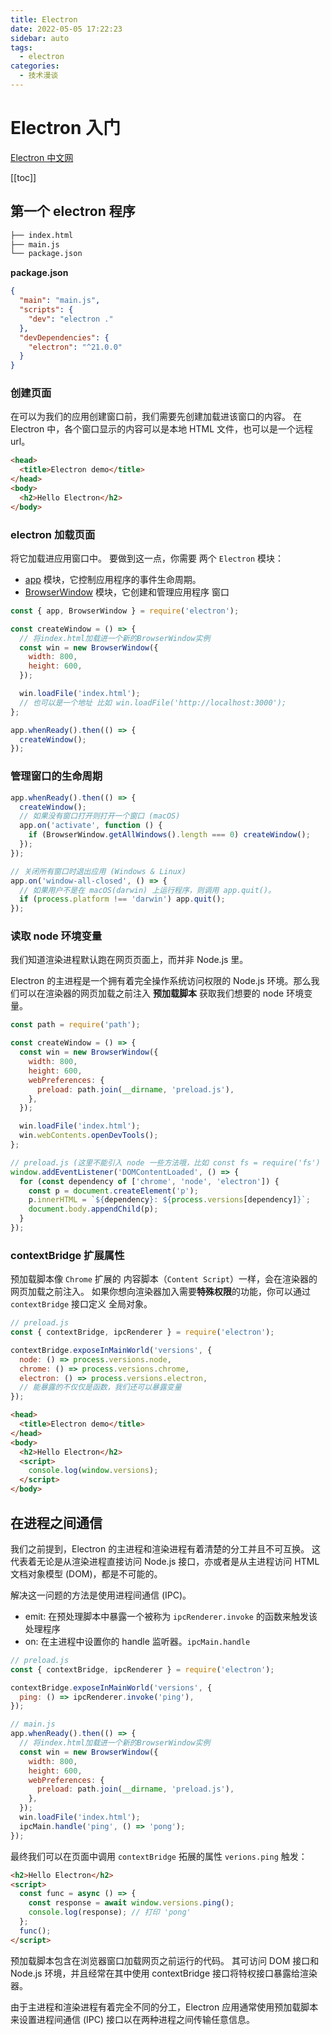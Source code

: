 ```yaml
---
title: Electron
date: 2022-05-05 17:22:23
sidebar: auto
tags:
  - electron
categories:
  - 技术漫谈
---
```


# Electron 入门

[Electron 中文网](https://www.electronjs.org/zh/docs/latest)

[[toc]]

## 第一个 electron 程序

```bash
├── index.html
├── main.js
└── package.json
```

**package.json**

```json {2}
{
  "main": "main.js",
  "scripts": {
    "dev": "electron ."
  },
  "devDependencies": {
    "electron": "^21.0.0"
  }
}
```

### 创建页面

在可以为我们的应用创建窗口前，我们需要先创建加载进该窗口的内容。 在 Electron 中，各个窗口显示的内容可以是本地 HTML 文件，也可以是一个远程 url。

```html
<head>
  <title>Electron demo</title>
</head>
<body>
  <h2>Hello Electron</h2>
</body>
```

### electron 加载页面

将它加载进应用窗口中。 要做到这一点，你需要 两个 `Electron` 模块：

- [app](https://www.electronjs.org/zh/docs/latest/api/app) 模块，它控制应用程序的事件生命周期。
- [BrowserWindow](https://www.electronjs.org/zh/docs/latest/api/browser-window) 模块，它创建和管理应用程序 窗口

```js
const { app, BrowserWindow } = require('electron');

const createWindow = () => {
  // 将index.html加载进一个新的BrowserWindow实例
  const win = new BrowserWindow({
    width: 800,
    height: 600,
  });

  win.loadFile('index.html');
  // 也可以是一个地址 比如 win.loadFile('http://localhost:3000');
};

app.whenReady().then(() => {
  createWindow();
});
```

### 管理窗口的生命周期

```jsx
app.whenReady().then(() => {
  createWindow();
  // 如果没有窗口打开则打开一个窗口 (macOS)
  app.on('activate', function () {
    if (BrowserWindow.getAllWindows().length === 0) createWindow();
  });
});

// 关闭所有窗口时退出应用 (Windows & Linux)
app.on('window-all-closed', () => {
  // 如果用户不是在 macOS(darwin) 上运行程序，则调用 app.quit()。
  if (process.platform !== 'darwin') app.quit();
});
```

### 读取 node 环境变量

我们知道渲染进程默认跑在网页页面上，而并非 Node.js 里。

Electron 的主进程是一个拥有着完全操作系统访问权限的 Node.js 环境。那么我们可以在渲染器的网页加载之前注入 **预加载脚本** 获取我们想要的 node 环境变量。

```js {7-9}
const path = require('path');

const createWindow = () => {
  const win = new BrowserWindow({
    width: 800,
    height: 600,
    webPreferences: {
      preload: path.join(__dirname, 'preload.js'),
    },
  });

  win.loadFile('index.html');
  win.webContents.openDevTools();
};
```

```js
// preload.js (这里不能引入 node 一些方法哦，比如 const fs = require('fs') 会报错)
window.addEventListener('DOMContentLoaded', () => {
  for (const dependency of ['chrome', 'node', 'electron']) {
    const p = document.createElement('p');
    p.innerHTML = `${dependency}: ${process.versions[dependency]}`;
    document.body.appendChild(p);
  }
});
```

### contextBridge 扩展属性

预加载脚本像 `Chrome` 扩展的 内容脚本（`Content Script`）一样，会在渲染器的网页加载之前注入。 如果你想向渲染器加入需要**特殊权限**的功能，你可以通过 `contextBridge` 接口定义 全局对象。

```js
// preload.js
const { contextBridge, ipcRenderer } = require('electron');

contextBridge.exposeInMainWorld('versions', {
  node: () => process.versions.node,
  chrome: () => process.versions.chrome,
  electron: () => process.versions.electron,
  // 能暴露的不仅仅是函数，我们还可以暴露变量
});
```

```html
<head>
  <title>Electron demo</title>
</head>
<body>
  <h2>Hello Electron</h2>
  <script>
    console.log(window.versions);
  </script>
</body>
```

## 在进程之间通信

我们之前提到，Electron 的主进程和渲染进程有着清楚的分工并且不可互换。 这代表着无论是从渲染进程直接访问 Node.js 接口，亦或者是从主进程访问 HTML 文档对象模型 (DOM)，都是不可能的。

<!-- 例如我们在 `preload.js` 写 `const fs = require('fs');` 就会报错的 -->

解决这一问题的方法是使用进程间通信 (IPC)。

- emit: 在预处理脚本中暴露一个被称为 `ipcRenderer.invoke` 的函数来触发该处理程序
- on: 在主进程中设置你的 handle 监听器。`ipcMain.handle`

```js
// preload.js
const { contextBridge, ipcRenderer } = require('electron');

contextBridge.exposeInMainWorld('versions', {
  ping: () => ipcRenderer.invoke('ping'),
});
```

```js
// main.js
app.whenReady().then(() => {
  // 将index.html加载进一个新的BrowserWindow实例
  const win = new BrowserWindow({
    width: 800,
    height: 600,
    webPreferences: {
      preload: path.join(__dirname, 'preload.js'),
    },
  });
  win.loadFile('index.html');
  ipcMain.handle('ping', () => 'pong');
});
```

最终我们可以在页面中调用 `contextBridge` 拓展的属性 `verions.ping` 触发：

```html
<h2>Hello Electron</h2>
<script>
  const func = async () => {
    const response = await window.versions.ping();
    console.log(response); // 打印 'pong'
  };
  func();
</script>
```

预加载脚本包含在浏览器窗口加载网页之前运行的代码。 其可访问 DOM 接口和 Node.js 环境，并且经常在其中使用 contextBridge 接口将特权接口暴露给渲染器。

由于主进程和渲染进程有着完全不同的分工，Electron 应用通常使用预加载脚本来设置进程间通信 (IPC) 接口以在两种进程之间传输任意信息。
